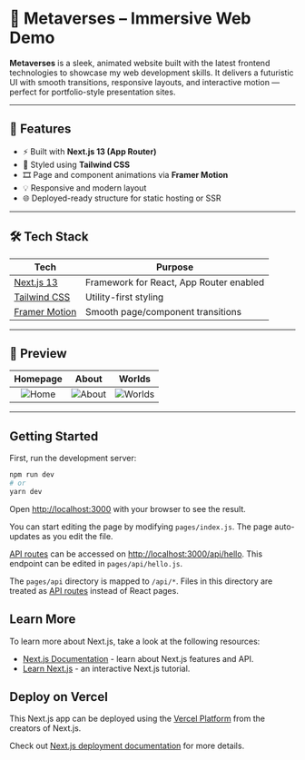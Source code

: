 # 🌌 Metaverses – Immersive Web Demo

**Metaverses** is a sleek, animated website built with the latest frontend technologies to showcase my web development skills. It delivers a futuristic UI with smooth transitions, responsive layouts, and interactive motion — perfect for portfolio-style presentation sites.

---

## 🚀 Features

- ⚡ Built with **Next.js 13 (App Router)**
- 🎨 Styled using **Tailwind CSS**
- 🎞️ Page and component animations via **Framer Motion**
- 💡 Responsive and modern layout
- 🌐 Deployed-ready structure for static hosting or SSR

---

## 🛠️ Tech Stack

| Tech         | Purpose                     |
|--------------|-----------------------------|
| [Next.js 13](https://nextjs.org/)     | Framework for React, App Router enabled |
| [Tailwind CSS](https://tailwindcss.com/) | Utility-first styling |
| [Framer Motion](https://www.framer.com/motion/) | Smooth page/component transitions |

---

## 📸 Preview

| Homepage | About | Worlds |
|:--:|:--:|:--:|
| ![Home](https://cdn.imgchest.com/files/7ogcbkr6aly.png) | ![About](https://cdn.imgchest.com/files/7bwckd3p6k7.png) | ![Worlds](https://cdn.imgchest.com/files/4nec8mbqzz4.png) |

---

## Getting Started

First, run the development server:

```bash
npm run dev
# or
yarn dev
```

Open [http://localhost:3000](http://localhost:3000) with your browser to see the result.

You can start editing the page by modifying `pages/index.js`. The page auto-updates as you edit the file.

[API routes](https://nextjs.org/docs/api-routes/introduction) can be accessed on [http://localhost:3000/api/hello](http://localhost:3000/api/hello). This endpoint can be edited in `pages/api/hello.js`.

The `pages/api` directory is mapped to `/api/*`. Files in this directory are treated as [API routes](https://nextjs.org/docs/api-routes/introduction) instead of React pages.

## Learn More

To learn more about Next.js, take a look at the following resources:

- [Next.js Documentation](https://nextjs.org/docs) - learn about Next.js features and API.
- [Learn Next.js](https://nextjs.org/learn) - an interactive Next.js tutorial.

## Deploy on Vercel

This Next.js app can be deployed using the [Vercel Platform](https://vercel.com/new?utm_medium=default-template&filter=next.js&utm_source=create-next-app&utm_campaign=create-next-app-readme) from the creators of Next.js.

Check out [Next.js deployment documentation](https://nextjs.org/docs/deployment) for more details.
